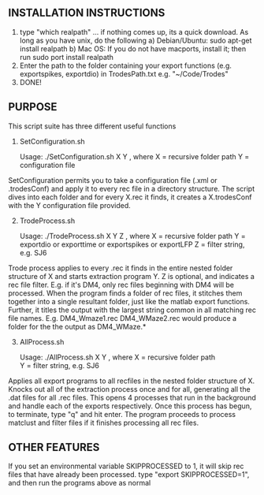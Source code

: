 
INSTALLATION INSTRUCTIONS
-----------------------------
1) type "which realpath" 
... if nothing comes up, its a quick download. As long as you have unix, do the following
	a) Debian/Ubuntu: 
		sudo apt-get install realpath
	b) Mac OS: If you do not have macports, install it; then run 
		sudo port install realpath
2) Enter the path to the folder containing your export functions (e.g. exportspikes, exportdio) in TrodesPath.txt
	e.g. "~/Code/Trodes"
3) DONE!

PURPOSE
-----------------------------
This script suite has three different useful functions

1) SetConfiguration.sh 

	Usage: ./SetConfiguration.sh X Y
	, where X = recursive folder path
		Y = configuration file

SetConfiguration permits you to take a configuration file (.xml or .trodesConf) and apply it to every rec file in a directory structure. The script dives into each folder and for every X.rec it finds, it creates a X.trodesConf with the Y configuration file provided.

2) TrodeProcess.sh

	Usage: ./TrodeProcess.sh X Y Z
	, where X = recursive folder path
		Y = exportdio or exporttime or exportspikes or exportLFP
		Z = filter string, e.g. SJ6

Trode process applies to every .rec it finds in the entire nested folder structure of X and starts extraction program Y. Z is optional, and indicates a rec file filter. E.g. if it's DM4, only rec files beginning with DM4 will be processed. When the program finds a folder of rec files, it stitches them together into a single resultant folder, just like the matlab export functions. Further, it titles the output with the largest string common in all matching rec file names. E.g. DM4_Wmaze1.rec DM4_WMaze2.rec would produce a folder for the the output as DM4_WMaze.*

3) AllProcess.sh

	Usage: ./AllProcess.sh X Y
	, where X = recursive folder path	
		Y = filter string, e.g. SJ6

Applies all export programs to all recfiles in the nested folder structure of X. Knocks out all of the extraction process once and for all, generating all the .dat files for all .rec files. This opens 4 processes that run in the background and handle each of the exports respectively. Once this process has begun, to terminate, type "q" and hit enter. The program proceeds to process matclust and filter files if it finishes processing all rec files. 

OTHER FEATURES
---------------------------------
If you set an environmental variable SKIPPROCESSED to 1, it will skip rec files that have already been processed.
	type "export SKIPPROCESSED=1", and then run the programs above as normal
